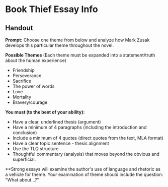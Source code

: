 # Book Thief Essay Info

## Handout

**Prompt:** Choose one theme from below and analyze how Mark Zusak develops 
this particular theme throughout the novel.


**Possible Themes** (Each theme must be expanded into a statement/truth about
the human experience)
* Friendship
* Perseverance
* Sacrifice
* The power of words
* Love
* Mortality
* Bravery/courage


**You must (to the best of your ability):**

* Have a clear, underlined thesis (argument)
* Have a minimum of 4 paragraphs (including the introduction and conclusion)
* Include a minimum of 4 quotes (direct quotes from the text, MLA format)
* Have a clear topic sentence - thesis alignment
* Use the TLQ structure
* Thoughtful commentary (analysis) that moves beyond the obvious and 
  superficial.


**Strong essays will examine the author's use of language and rhetoric as a
vehicle for theme. Your examination of theme should include the question: "What
about...?"
